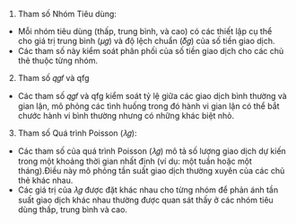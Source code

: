 1. Tham số Nhóm Tiêu dùng:
- Mỗi nhóm tiêu dùng (thấp, trung bình, và cao) có các thiết lập cụ thể cho giá trị trung bình (𝜇𝑔) và độ lệch chuẩn (𝛿𝑔) của số tiền giao dịch.
- Các tham số này kiểm soát phân phối của số tiền giao dịch cho các chủ thẻ thuộc từng nhóm.

2. Tham số 𝑞𝑔𝑓 và qfg
- Các tham số 𝑞𝑔𝑓 và qfg kiểm soát tỷ lệ giữa các giao dịch bình thường và gian lận, mô phỏng các tình huống trong đó hành vi gian lận có thể bắt chước hành vi bình thường nhưng có những khác biệt nhỏ.

3. Tham số Quá trình Poisson (𝜆𝑔):
- Các tham số của quá trình Poisson (𝜆𝑔) mô tả số lượng giao dịch dự kiến trong một khoảng thời gian nhất định (ví dụ: một tuần hoặc một tháng).Điều này mô phỏng tần suất giao dịch thường xuyên của các chủ thẻ
khác nhau.
- Các giá trị của 𝜆𝑔 được đặt khác nhau cho từng nhóm để phản ánh tần suất giao dịch khác nhau thường được quan sát thấy ở các nhóm tiêu dùng thấp, trung bình và cao.
